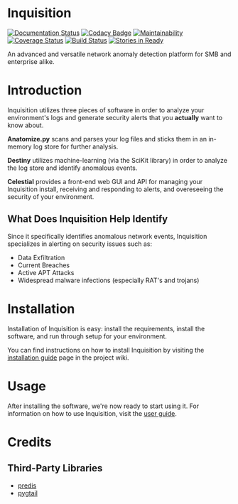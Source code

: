 # Inquisition
[![Documentation Status](https://readthedocs.org/projects/inquisition-siem/badge/?version=latest)](http://inquisition-siem.readthedocs.io/en/latest/?badge=latest)
[![Codacy Badge](https://api.codacy.com/project/badge/Grade/528dcd48a63f4ca0b321814d4577aa52)](https://www.codacy.com/app/magneticstain/Inquisition?utm_source=github.com&amp;utm_medium=referral&amp;utm_content=magneticstain/Inquisition&amp;utm_campaign=Badge_Grade)
[![Maintainability](https://api.codeclimate.com/v1/badges/1ea690d01f5ee5f1ec88/maintainability)](https://codeclimate.com/github/magneticstain/Inquisition/maintainability)
[![Coverage Status](https://coveralls.io/repos/github/magneticstain/Inquisition/badge.svg?branch=master)](https://coveralls.io/github/magneticstain/Inquisition?branch=master)
[![Build Status](https://travis-ci.org/magneticstain/Inquisition.svg?branch=master)](https://travis-ci.org/magneticstain/Inquisition)
[![Stories in Ready](https://badge.waffle.io/magneticstain/Inquisition.svg?label=ready&title=Ready)](http://waffle.io/magneticstain/Inquisition)

An advanced and versatile network anomaly detection platform for SMB and enterprise alike.

# Introduction
Inquisition utilizes three pieces of software in order to analyze your environment's logs and generate security alerts
that you **actually** want to know about.

**Anatomize.py** scans and parses your log files and sticks them in an in-memory log store for further analysis.

**Destiny** utilizes machine-learning (via the SciKit library) in order to analyze the log store and identify anomalous events.

**Celestial** provides a front-end web GUI and API for managing your Inquisition install, receiving and responding to alerts, and 
overeseeing the security of your environment.

## What Does Inquisition Help Identify
Since it specifically identifies anomalous network events, Inquisition specializes in alerting on security issues such as:
* Data Exfiltration
* Current Breaches
* Active APT Attacks
* Widespread malware infections (especially RAT's and trojans)

# Installation
Installation of Inquisition is easy: install the requirements, install the software, and run through setup for your environment.

You can find instructions on how to install Inquisition by visiting the [installation guide](https://github.com/magneticstain/Inquisition/wiki/Installing-Inquisition-Suite) page in the project wiki.

# Usage
After installing the software, we're now ready to start using it. For information on how to use Inquisition, visit the [user guide](https://github.com/magneticstain/Inquisition/wiki/Inquisition-User-Guide).

# Credits
## Third-Party Libraries
* [predis](https://github.com/nrk/predis)
* [pygtail](https://github.com/bgreenlee/pygtail)